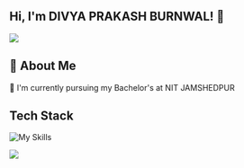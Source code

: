 ## Hi, I'm DIVYA PRAKASH BURNWAL! 👋
![](https://github-readme-stats.vercel.app/api?username=divyaprakash765&theme=vue-dark&show_icons=true&hide_border=true&count_private=true)

## 🚀 About Me
🔭 I'm currently pursuing my Bachelor's at NIT JAMSHEDPUR
 
  ## Tech Stack
![My Skills](https://skillicons.dev/icons?i=html,css,gsap,js,cpp,react,redux,express,git,github,mongodb,mysql,nodejs,sequelize,docker)


![](https://leetcard.jacoblin.cool/dpb937?ext=heatmap)
